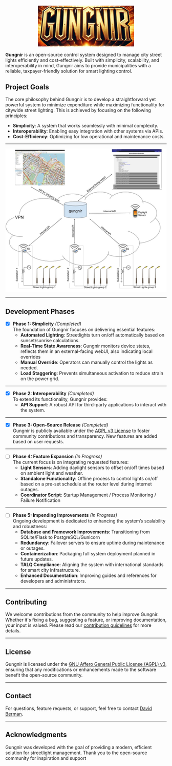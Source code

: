 <p align="center">
  <img src="assets/gungir-title.png" alt="Gungnir" width="300">
</p>


**Gungnir** is an open-source control system designed to manage city street lights efficiently and cost-effectively. Built with simplicity, scalability, and interoperability in mind, Gungnir aims to provide municipalities with a reliable, taxpayer-friendly solution for smart lighting control.

## Project Goals
The core philosophy behind Gungnir is to develop a straightforward yet powerful system to minimize expenditure while maximizing functionality for citywide street lighting. This is achieved by focusing on the following principles:
- **Simplicity**: A system that works seamlessly with minimal complexity.
- **Interoperability**: Enabling easy integration with other systems via APIs.
- **Cost-Efficiency**: Optimizing for low operational and maintenance costs.

---

![Gungnir Diagram](assets/gungnir-diagram.jpg "System Diagram of Gungnir")


---

## Development Phases

- [x] **Phase 1: Simplicity** *(Completed)*  
  The foundation of Gungnir focuses on delivering essential features:
  - **Automated Lighting**: Streetlights turn on/off automatically based on sunset/sunrise calculations.
  - **Real-Time State Awareness**: Gungnir monitors device states, reflects them in an external-facing webUI, also indicating local overrides
  - **Manual Override**: Operators can manually control the lights as needed.
  - **Load Staggering**: Prevents simultaneous activation to reduce strain on the power grid.

---

- [x] **Phase 2: Interoperability** *(Completed)*  
  To extend its functionality, Gungnir provides:
  - **API Support**: A robust API for third-party applications to interact with the system.

---

- [x] **Phase 3: Open-Source Release** *(Completed)*  
  Gungnir is publicly available under the [AGPL v3 License](./LICENSE) to foster community contributions and transparency. New features are added based on user requests.

---

- [ ] **Phase 4: Feature Expansion** *(In Progress)*  
  The current focus is on integrating requested features:
  - **Light Sensors**: Adding daylight sensors to offset on/off times based on ambient light and weather.
  - **Standalone Functionality**: Offline process to control lights on/off based on a pre-set schedule at the router level during internet outages.
  - **Coordinator Script**: Startup Management / Process Monitoring / Failure Notification

---

- [ ] **Phase 5: Impending Improvements** *(In Progress)*  
  Ongoing development is dedicated to enhancing the system’s scalability and robustness:
  - **Database and Framework Improvements**: Transitioning from SQLite/Flask to PostgreSQL/Gunicorn
  - **Redundancy**: Failover servers to ensure uptime during maintenance or outages.
  - **Containerization**: Packaging full system deployment planned in future updates.
  - **TALQ Compliance**: Aligning the system with international standards for smart city infrastructure.
  - **Enhanced Documentation**: Improving guides and references for developers and administrators.

---

## Contributing
We welcome contributions from the community to help improve Gungnir. Whether it's fixing a bug, suggesting a feature, or improving documentation, your input is valued. Please read our [contribution guidelines](CONTRIBUTING.md) for more details.

---

## License
Gungnir is licensed under the [GNU Affero General Public License (AGPL) v3](./LICENSE), ensuring that any modifications or enhancements made to the software benefit the open-source community.

---

## Contact
For questions, feature requests, or support, feel free to contact [David Berman](mailto:david@berman.is).

---

## Acknowledgments
Gungnir was developed with the goal of providing a modern, efficient solution for streetlight management. Thank you to the open-source community for inspiration and support
